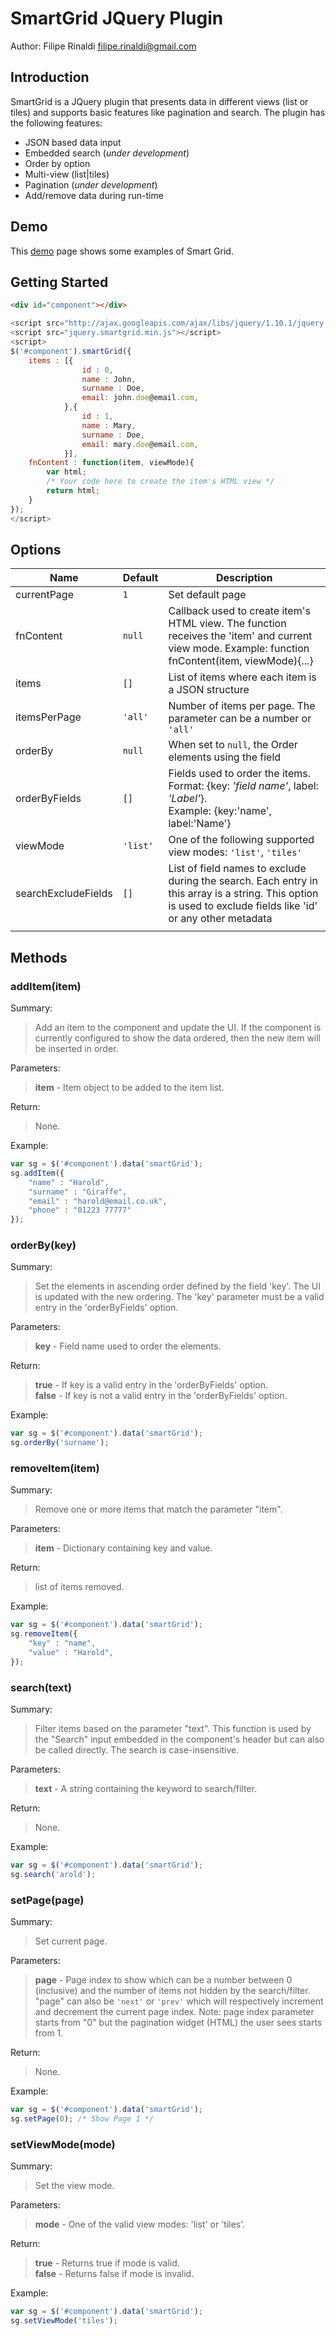 
SmartGrid JQuery Plugin
========================

Author: Filipe Rinaldi
        filipe.rinaldi@gmail.com

Introduction
------------

SmartGrid is a JQuery plugin that presents data in different views (list or tiles) and supports basic features like pagination and search. The plugin has the following features:

- JSON based data input
- Embedded search (_under development_)
- Order by option
- Multi-view (list|tiles)
- Pagination (_under development_)
- Add/remove data during run-time

Demo
----

This [demo][1] page shows some examples of Smart Grid.

Getting Started
---------------

```html
<div id="component"></div>
```
```javascript
<script src="http://ajax.googleapis.com/ajax/libs/jquery/1.10.1/jquery.min.js"></script>
<script src="jquery.smartgrid.min.js"></script>
<script>
$('#component').smartGrid({
    items : [{
                id : 0,
                name : John,
                surname : Doe,
                email: john.doe@email.com,
            },{
                id : 1,
                name : Mary,
                surname : Doe,
                email: mary.doe@email.com,
            }],
    fnContent : function(item, viewMode){
        var html;
        /* Your code here to create the item's HTML view */
        return html;
    }
});
</script>
```

Options
-------

| Name | Default | Description |
|--------|---------|-------------|
|currentPage|`1`| Set default page|
|fnContent|`null`|Callback used to create item's HTML view. The function receives the 'item' and current view mode. Example: function fnContent(item, viewMode){...} |
|items|`[]`|List of items where each item is a JSON structure |
|itemsPerPage|`'all'`| Number of items per page. The parameter can be a number or `'all'`|
|orderBy|`null`| When set to `null`, the Order elements using the field |
|orderByFields|`[]`| Fields used to order the items. Format: {key: *'field name'*, label: *'Label'*}.<br>Example: {key:'name', label:'Name'}|
|viewMode|`'list'`| One of the following supported view modes: `'list'`, `'tiles'`|
|searchExcludeFields|`[]`| List of field names to exclude during the search. Each entry in this array is a string. This option is used to exclude fields like 'id' or any other metadata|
||||

Methods
-------

### addItem(item)
Summary:
> Add an item to the component and update the UI. If the component is currently configured to show the data ordered, then the new item will be inserted in order.

Parameters:
> **item** - Item object to be added to the item list.

Return:
> None.

Example:

```javascript
var sg = $('#component').data('smartGrid'); 
sg.addItem({
    "name" : "Harold",
	"surname" : "Giraffe",
	"email" : "harold@email.co.uk",
	"phone" : "01223 77777"
});
```

### orderBy(key)
Summary:
> Set the elements in ascending order defined by the field 'key'. The UI is updated with the new ordering. The 'key' parameter must be a valid entry in the 'orderByFields' option.

Parameters:
> **key** - Field name used to order the elements.

Return:
> **true** - If key is a valid entry in the 'orderByFields' option.<br>
> **false** - If key is not a valid entry in the 'orderByFields' option.

Example:
```javascript
var sg = $('#component').data('smartGrid');
sg.orderBy('surname');
```

### removeItem(item)
Summary:
> Remove one or more items that match the parameter "item".

Parameters:
> **item** - Dictionary containing key and value.

Return:
> list of items removed.

Example:
```javascript
var sg = $('#component').data('smartGrid'); 
sg.removeItem({
    "key" : "name",
	"value" : "Harold",
});
```

### search(text)
Summary:
> Filter items based on the parameter "text". This function is used by the "Search" input embedded in the component's header but can also be called directly. The search is case-insensitive.

Parameters:
> **text** - A string containing the keyword to search/filter.

Return:
> None.

Example:
```javascript
var sg = $('#component').data('smartGrid');
sg.search('arold');
```

### setPage(page)
Summary:
> Set current page.

Parameters:
> **page** - Page index to show which can be a number between 0 (inclusive) and the number of items not hidden by the search/filter. "page" can also be `'next'` or `'prev'` which will respectively increment and decrement the current page index. Note: page index parameter starts from "0" but the pagination widget (HTML) the user sees starts from 1.

Return:
> None.

Example:
```javascript
var sg = $('#component').data('smartGrid');
sg.setPage(0); /* Show Page 1 */
```

### setViewMode(mode)
Summary:
> Set the view mode.

Parameters:
> **mode** - One of the valid view modes: 'list' or 'tiles'.

Return:
> **true** - Returns true if mode is valid.<br>
> **false** - Returns false if mode is invalid.

Example:
```javascript
var sg = $('#component').data('smartGrid'); 
sg.setViewMode('tiles');
```

  [1]: http://filiperinaldi.github.io/SmartGrid